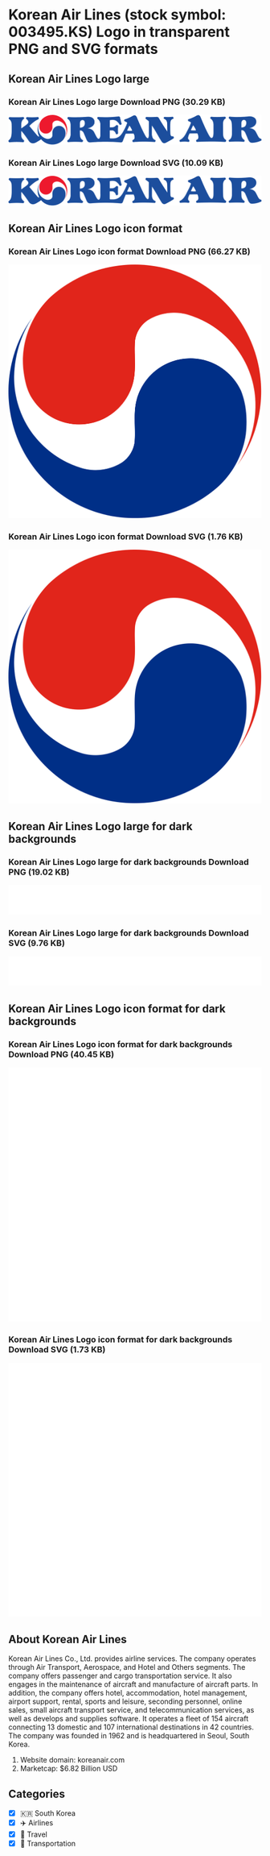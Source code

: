 # Korean Air Lines (stock symbol: 003495.KS) Logo in transparent PNG and SVG formats

## Korean Air Lines Logo large

### Korean Air Lines Logo large Download PNG (30.29 KB)

![Korean Air Lines Logo large Download PNG (30.29 KB)](/img/orig/003495.KS_BIG-525b910d.png)

### Korean Air Lines Logo large Download SVG (10.09 KB)

![Korean Air Lines Logo large Download SVG (10.09 KB)](/img/orig/003495.KS_BIG-dd863472.svg)

## Korean Air Lines Logo icon format

### Korean Air Lines Logo icon format Download PNG (66.27 KB)

![Korean Air Lines Logo icon format Download PNG (66.27 KB)](/img/orig/003495.KS-698e418d.png)

### Korean Air Lines Logo icon format Download SVG (1.76 KB)

![Korean Air Lines Logo icon format Download SVG (1.76 KB)](/img/orig/003495.KS-ce47a959.svg)

## Korean Air Lines Logo large for dark backgrounds

### Korean Air Lines Logo large for dark backgrounds Download PNG (19.02 KB)

![Korean Air Lines Logo large for dark backgrounds Download PNG (19.02 KB)](/img/orig/003495.KS_BIG.D-6de39c25.png)

### Korean Air Lines Logo large for dark backgrounds Download SVG (9.76 KB)

![Korean Air Lines Logo large for dark backgrounds Download SVG (9.76 KB)](/img/orig/003495.KS_BIG.D-762f4b7c.svg)

## Korean Air Lines Logo icon format for dark backgrounds

### Korean Air Lines Logo icon format for dark backgrounds Download PNG (40.45 KB)

![Korean Air Lines Logo icon format for dark backgrounds Download PNG (40.45 KB)](/img/orig/003495.KS.D-ee927d9a.png)

### Korean Air Lines Logo icon format for dark backgrounds Download SVG (1.73 KB)

![Korean Air Lines Logo icon format for dark backgrounds Download SVG (1.73 KB)](/img/orig/003495.KS.D-bb9b3f37.svg)

## About Korean Air Lines

Korean Air Lines Co., Ltd. provides airline services. The company operates through Air Transport, Aerospace, and Hotel and Others segments. The company offers passenger and cargo transportation service. It also engages in the maintenance of aircraft and manufacture of aircraft parts. In addition, the company offers hotel, accommodation, hotel management, airport support, rental, sports and leisure, seconding personnel, online sales, small aircraft transport service, and telecommunication services, as well as develops and supplies software. It operates a fleet of 154 aircraft connecting 13 domestic and 107 international destinations in 42 countries. The company was founded in 1962 and is headquartered in Seoul, South Korea.

1. Website domain: koreanair.com
2. Marketcap: $6.82 Billion USD


## Categories
- [x] 🇰🇷 South Korea
- [x] ✈️ Airlines
- [x] 🌴 Travel
- [x] 🚚 Transportation
